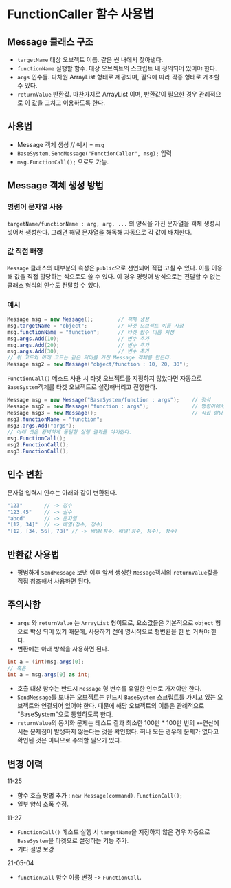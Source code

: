 # FunctionCaller 함수 사용법

## Message 클래스 구조

- `targetName`
대상 오브젝트 이름. 같은 씬 내에서 찾아낸다.
- `functionName`
실행할 함수. 대상 오브젝트의 스크립트 내 정의되어 있어야 한다.
- `args`
인수들. 다차원 ArrayList 형태로 제공되며, 필요에 따라 각종 형태로 개조할 수 있다.
- `returnValue`
반환값. 마찬가지로 ArrayList 이며, 반환값이 필요한 경우 관례적으로 이 값을 고치고 이용하도록 한다.

## 사용법

- Message 객체 생성 // 예시 = `msg`
- `BaseSystem.SendMessage("FunctionCaller", msg);` 입력
- `msg.FunctionCall();` 으로도 가능.

## Message 객체 생성 방법

### 명령어 문자열 사용

`targetName/functionName : arg, arg, ...` 의 양식을 가진 문자열을 객체 생성시 넣어서 생성한다.
그러면 해당 문자열을 해독해 자동으로 각 값에 배치한다.

### 값 직접 배정

`Message` 클래스의 대부분의 속성은 `public`으로 선언되어 직접 고칠 수 있다.
이를 이용해 값을 직접 할당하는 식으로도 쓸 수 있다.
이 경우 명령어 방식으로는 전달할 수 없는 클래스 형식의 인수도 전달할 수 있다.

### 예시

```c#
Message msg = new Message();        // 객체 생성
msg.targetName = "object";          // 타겟 오브젝트 이름 지정
msg.functionName = "function";      // 타겟 함수 이름 지정
msg.args.Add(10);                   // 변수 추가
msg.args.Add(20);                   // 변수 추가
msg.args.Add(30);                   // 변수 추가
// 위 코드와 아래 코드는 같은 의미를 가진 Message 객체를 만든다.
Message msg2 = new Message("object/function : 10, 20, 30");
```

`FunctionCall()` 메소드 사용 시 타겟 오브젝트를 지정하지 않았다면 자동으로 `BaseSystem`객체를 타겟 오브젝트로 설정해버리고 진행한다.

```c#
Message msg = new Message("BaseSystem/function : args");    // 정석
Message msg2 = new Message("function : args");              // 명령어에서 타겟을 생략
Message msg3 = new Message();                               // 직접 할당. 타겟 할당 생략.
msg3.functionName = "function";
msg3.args.Add("args");
// 아래 셋은 완벽하게 동일한 실행 결과를 야기한다.
msg.FunctionCall();
msg2.FunctionCall();
msg3.FunctionCall();
```

## 인수 변환

문자열 입력시 인수는 아래와 같이 변환된다.

```c#
"123"       // -> 정수
"123.45"    // -> 실수
"abcd"      // -> 문자열
"[12, 34]"  // -> 배열(정수, 정수)
"[12, [34, 56], 78]" // -> 배열(정수, 배열(정수, 정수), 정수)
```

## 반환값 사용법

- 평범하게 `SendMessage` 보낸 이후 앞서 생성한 `Message`객체의 `returnValue`값을 직접 참조해서 사용하면 된다.

## 주의사항

- `args` 와 `returnValue` 는 `ArrayList` 형이므로, 요소값들은 기본적으로 `object` 형으로 박싱 되어 있기 때문에, 사용하기 전에 명시적으로 형변환을 한 번 거쳐야 한다.
- 변환에는 아래 방식을 사용하면 된다.

```c#
int a = (int)msg.args[0];
// 혹은
int a = msg.args[0] as int;
```

- 호출 대상 함수는 반드시 `Message` 형 변수를 유일한 인수로 가져야만 한다.
- `SendMessage`를 보내는 오브젝트는 반드시 `BaseSystem` 스크립트를 가지고 있는 오브젝트와 연결되어 있어야 한다. 때문에 해당 오브젝트의 이름은 관례적으로 "BaseSystem"으로 통일하도록 한다.
- `returnValue`의 동기화 문제는 테스트 결과 최소한 100만 * 100만 번의 `++`연산에서는 문제점이 발생하지 않는다는 것을 확인했다. 허나 모든 경우에 문제가 없다고 확인된 것은 아니므로 주의할 필요가 있다.

## 변경 이력

11-25
- 함수 호출 방법 추가 : `new Message(command).FunctionCall();`
- 일부 양식 소폭 수정.

11-27
- `FunctionCall()` 메소드 실행 시 `targetName`을 지정하지 않은 경우 자동으로 `BaseSystem`을 타겟으로 설정하는 기능 추가.
- 기타 설명 보강

21-05-04
- `functionCall` 함수 이름 변경 -> `FunctionCall`.